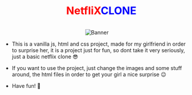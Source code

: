 <div id="user-content-toc">
  <ul align="center">
    <summary><h1 style="display: inline-block; color: red">NetfliX<span style="color: blue">CLONE</span></h1></summary>
  </ul>
</div>

<p align="center">
  <img src="https://github.com/Luc4st1574/Netflix.github.io/blob/main/img/Netflix_logo.png" alt="Banner">
</p>
 
- This is a vanilla js, html and css project, made for my girlfriend in order to surprise her, it is a project just for fun, so dont take it very seriously, just a basic netflix clone 😎

- If you want to use the project, just change the images and some stuff around, the html files in order to get your girl a nice surprise 😉

- Have fun! 🫶


